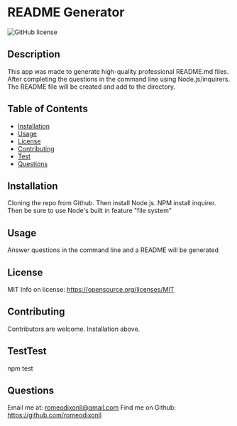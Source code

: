 # README Generator
![GitHub license](https://img.shields.io/badge/License-MIT-yellow.svg)

## Description
This app was made to generate high-quality professional README.md files. After completing the questions in the command line using Node.js/inquirers. The README file will be created and add to the directory. 

## Table of Contents 
- [Installation](#installation)
- [Usage](#usage)
- [License](#license)
- [Contributing](#Contributing)
- [Test](#Test)
- [Questions](#Questions)

## Installation
Cloning the repo from Github. Then install Node.js. NPM install inquirer. Then be sure to use Node's built in feature "file system" 

## Usage
Answer questions in the command line and a README will be generated

## License
MIT
Info on license: https://opensource.org/licenses/MIT

## Contributing 
Contributors are welcome. Installation above. 

## TestTest
npm test

## Questions 
Email me at: romeodixonll@gmail.com 
Find me on Github: https://github.com/romeodixonll


